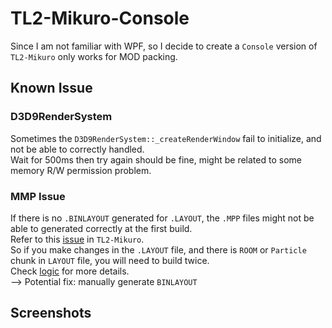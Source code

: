 # TL2-Mikuro-Console

Since I am not familiar with WPF, so I decide to create a `Console` version of `TL2-Mikuro` only works for MOD packing.

## Known Issue
### D3D9RenderSystem
Sometimes the `D3D9RenderSystem::_createRenderWindow` fail to initialize, and not be able to correctly handled.  
Wait for 500ms then try again should be fine, might be related to some memory R/W permission problem.  

### MMP Issue
If there is no `.BINLAYOUT` generated for `.LAYOUT`, the `.MPP` files might not be able to generated correctly at the first build.  
Refer to this [issue](https://github.com/heiybb/TL2-Mikuro/issues/1) in `TL2-Mikuro`.  
So if you make changes in the `.LAYOUT` file, and there is `ROOM` or `Particle` chunk in `LAYOUT` file, you will need to build twice.  
Check [logic](https://github.com/heiybb/TL2-Mikuro-Console/blob/91911a13285e82e2cabb5864426cf8e1605c2dde/Program.cs#L157) for more details.  
--> Potential fix: manually generate `BINLAYOUT`


## Screenshots


